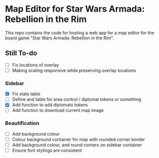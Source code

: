 # Map Editor for Star Wars Armada: Rebellion in the Rim

This repo contains the code for hosting a web app for a map editor for the board game "Star Wars Armada: Rebellion in the Rim".

## Still To-do

- [ ] Fix locations of overlay
- [ ] Making scaling responsive while preserving overlay locations

### Sidebar

- [x] Fix stats table
- [ ] Define and table for area control / diplomat tokens or something
- [x] Add function to add diplomats tokens
- [ ] Add function to download current map image

### Beautification

- [ ] Add background colour
- [ ] Colour background container for map with rounded corner border
- [ ] Add background colour, and round corners on sidebar container
- [ ] Ensure font stylings are consistent
